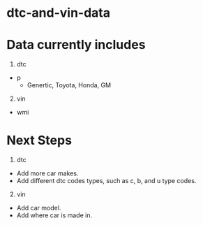 # dtc-and-vin-data

# Data currently includes

1. dtc
  - p
    - Genertic, Toyota, Honda, GM
    
2. vin
  - wmi

# Next Steps

1. dtc
  - Add more car makes.
  - Add different dtc codes types, such as c, b, and u type codes.
  
2. vin
  - Add car model.
  - Add where car is made in.
